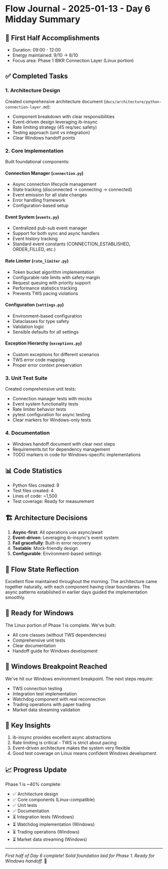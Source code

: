 # Flow Journal - 2025-01-13 - Day 6 Midday Summary

## 🎯 First Half Accomplishments
- Duration: 09:00 - 12:00
- Energy maintained: 9/10 → 8/10
- Focus area: Phase 1 IBKR Connection Layer (Linux portion)

## ✅ Completed Tasks

### 1. Architecture Design
Created comprehensive architecture document (`docs/architecture/python-connection-layer.md`):
- Component breakdown with clear responsibilities
- Event-driven design leveraging ib-insync
- Rate limiting strategy (45 req/sec safety)
- Testing approach (unit vs integration)
- Clear Windows handoff points

### 2. Core Implementation
Built foundational components:

#### Connection Manager (`connection.py`)
- Async connection lifecycle management
- State tracking (disconnected → connecting → connected)
- Event emission for all state changes
- Error handling framework
- Configuration-based setup

#### Event System (`events.py`)
- Centralized pub-sub event manager
- Support for both sync and async handlers
- Event history tracking
- Standard event constants (CONNECTION_ESTABLISHED, ORDER_FILLED, etc.)

#### Rate Limiter (`rate_limiter.py`)
- Token bucket algorithm implementation
- Configurable rate limits with safety margin
- Request queuing with priority support
- Performance statistics tracking
- Prevents TWS pacing violations

#### Configuration (`settings.py`)
- Environment-based configuration
- Dataclasses for type safety
- Validation logic
- Sensible defaults for all settings

#### Exception Hierarchy (`exceptions.py`)
- Custom exceptions for different scenarios
- TWS error code mapping
- Proper error context preservation

### 3. Unit Test Suite
Created comprehensive unit tests:
- Connection manager tests with mocks
- Event system functionality tests
- Rate limiter behavior tests
- pytest configuration for async testing
- Clear markers for Windows-only tests

### 4. Documentation
- Windows handoff document with clear next steps
- Requirements.txt for dependency management
- TODO markers in code for Windows-specific implementations

## 📊 Code Statistics
- Python files created: 9
- Test files created: 4
- Lines of code: ~1,500
- Test coverage: Ready for measurement

## 🏗️ Architecture Decisions
1. **Async-first**: All operations use async/await
2. **Event-driven**: Leveraging ib-insync's event system
3. **Fail gracefully**: Built-in error recovery
4. **Testable**: Mock-friendly design
5. **Configurable**: Environment-based settings

## 🌊 Flow State Reflection
Excellent flow maintained throughout the morning. The architecture came together naturally, with each component having clear boundaries. The async patterns established in earlier days guided the implementation smoothly.

## 🚧 Ready for Windows
The Linux portion of Phase 1 is complete. We've built:
- All core classes (without TWS dependencies)
- Comprehensive unit tests
- Clear documentation
- Handoff guide for Windows development

## 🔄 Windows Breakpoint Reached
We've hit our Windows environment breakpoint. The next steps require:
- TWS connection testing
- Integration test implementation
- Watchdog component with real reconnection
- Trading operations with paper trading
- Market data streaming validation

## 💭 Key Insights
1. ib-insync provides excellent async abstractions
2. Rate limiting is critical - TWS is strict about pacing
3. Event-driven architecture makes the system very flexible
4. Good test coverage on Linux means confident Windows development

## 📈 Progress Update
Phase 1 is ~40% complete:
- ✅ Architecture design
- ✅ Core components (Linux-compatible)
- ✅ Unit tests
- ✅ Documentation
- ⏳ Integration tests (Windows)
- ⏳ Watchdog implementation (Windows)
- ⏳ Trading operations (Windows)
- ⏳ Market data streaming (Windows)

---

*First half of Day 6 complete! Solid foundation laid for Phase 1. Ready for Windows handoff.* 🚀